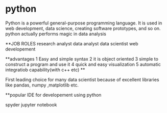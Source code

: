 # python
Python is a powerful general-purpose programming language. It is used in web development, data science, creating software prototypes, and so on. 
python actually performs magic in data analysis

**JOB ROLES
research analyst
data analyst
data scientist
web developement

**advantages
1 Easy and simple syntax
2 it is object oriented
3 simple to construct a program and use it
4 quick and easy visualization
5 automatic integratiob capability(with c++ etc) **

First leading choice for many data scientist because of excellent libraries like pandas, numpy ,matplotlib etc.

**popular IDE for developement using python

spyder
jupyter notebook
